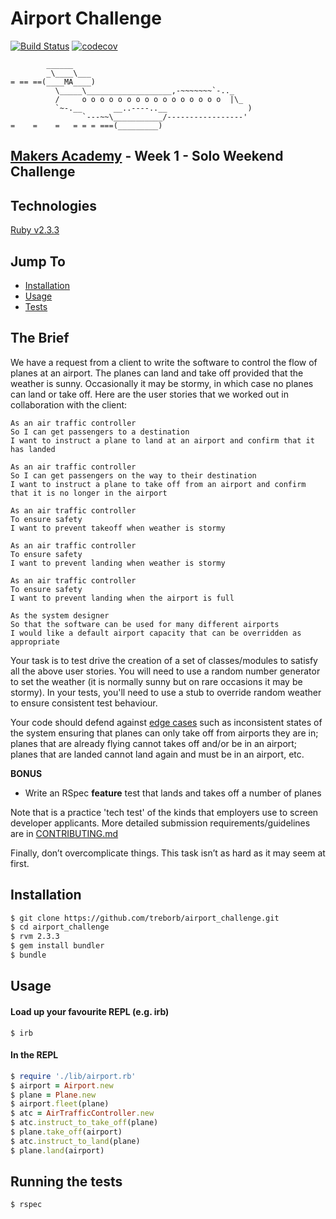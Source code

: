 # Airport Challenge

[![Build Status](https://travis-ci.org/treborb/airport_challenge.svg?branch=master)](https://travis-ci.org/treborb/airport_challenge)
[![codecov](https://codecov.io/gh/treborb/airport_challenge/branch/master/graph/badge.svg)](https://codecov.io/gh/treborb/airport_challenge)

```
        ______
        _\____\___
= == ==(____MA____)
          \_____\___________________,-~~~~~~~`-.._
          /     o o o o o o o o o o o o o o o o  |\_
          `~-.__       __..----..__                  )
                `---~~\___________/-----------------'
=    =    =   = = = ===(_________)

```

## [Makers Academy](http://www.makersacademy.com) - Week 1 - Solo Weekend Challenge

## Technologies
[Ruby v2.3.3](https://www.ruby-lang.org/en/)

## Jump To
* [Installation](#install)
* [Usage](#usage)
* [Tests](#tests)

## The Brief

We have a request from a client to write the software to control the flow of planes at an airport. The planes can land and take off provided that the weather is sunny. Occasionally it may be stormy, in which case no planes can land or take off.  Here are the user stories that we worked out in collaboration with the client:

```
As an air traffic controller
So I can get passengers to a destination
I want to instruct a plane to land at an airport and confirm that it has landed

As an air traffic controller
So I can get passengers on the way to their destination
I want to instruct a plane to take off from an airport and confirm that it is no longer in the airport

As an air traffic controller
To ensure safety
I want to prevent takeoff when weather is stormy

As an air traffic controller
To ensure safety
I want to prevent landing when weather is stormy

As an air traffic controller
To ensure safety
I want to prevent landing when the airport is full

As the system designer
So that the software can be used for many different airports
I would like a default airport capacity that can be overridden as appropriate
```

Your task is to test drive the creation of a set of classes/modules to satisfy all the above user stories. You will need to use a random number generator to set the weather (it is normally sunny but on rare occasions it may be stormy). In your tests, you'll need to use a stub to override random weather to ensure consistent test behaviour.

Your code should defend against [edge cases](http://programmers.stackexchange.com/questions/125587/what-are-the-difference-between-an-edge-case-a-corner-case-a-base-case-and-a-b) such as inconsistent states of the system ensuring that planes can only take off from airports they are in; planes that are already flying cannot takes off and/or be in an airport; planes that are landed cannot land again and must be in an airport, etc.

**BONUS**

* Write an RSpec **feature** test that lands and takes off a number of planes

Note that is a practice 'tech test' of the kinds that employers use to screen developer applicants.  More detailed submission requirements/guidelines are in [CONTRIBUTING.md](CONTRIBUTING.md)

Finally, don’t overcomplicate things. This task isn’t as hard as it may seem at first.

## <a name="install">Installation</a>

```sh
$ git clone https://github.com/treborb/airport_challenge.git
$ cd airport_challenge
$ rvm 2.3.3
$ gem install bundler
$ bundle
```

## <a name="usage">Usage</a>

#### Load up your favourite REPL (e.g. irb)

```
$ irb
```

#### In the REPL
```ruby
$ require './lib/airport.rb'
$ airport = Airport.new
$ plane = Plane.new
$ airport.fleet(plane)
$ atc = AirTrafficController.new
$ atc.instruct_to_take_off(plane)
$ plane.take_off(airport)
$ atc.instruct_to_land(plane)
$ plane.land(airport)
```

## <a name="tests">Running the tests</a>
```sh
$ rspec
```
